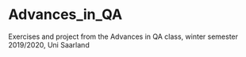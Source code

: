 # Advances_in_QA
Exercises and project from the Advances in QA class, winter semester 2019/2020, Uni Saarland
